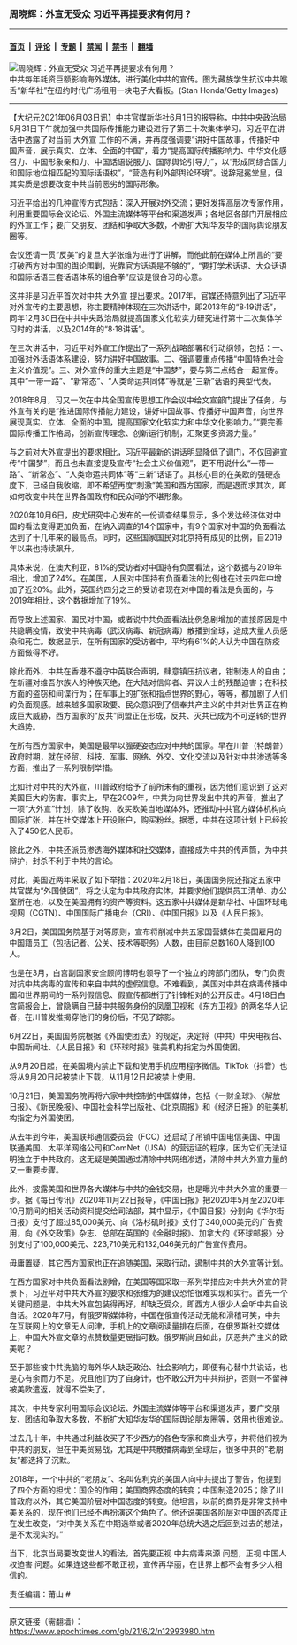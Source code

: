 ### 周晓辉：外宣无受众 习近平再提要求有何用？

---

#### [首页](../../../..?n12993980) &nbsp;|&nbsp; [评论](../../../../../epoch-comment?n12993980) &nbsp;|&nbsp; [专题](../../../../../epoch-special?n12993980) &nbsp;|&nbsp; [禁闻](../../../../../epoch-news?n12993980) &nbsp;|&nbsp; [禁书](../../../../../books?n12993980) &nbsp;|&nbsp; [翻墙](https://github.com/gfw-breaker/nogfw/blob/master/README.md?n12993980)


<div><img alt="周晓辉：外宣无受众 习近平再提要求有何用？" class="attachment-djy_600_400 size-djy_600_400 wp-post-image" src="https://i.epochtimes.com/assets/uploads/2021/06/id12994443-69f77c3a0e020d78734eeb207ee3d77a-600x400.jpg"/>
<div class="caption">
 中共每年耗资巨额影响海外媒体，进行美化中共的宣传。图为藏族学生抗议中共喉舌“新华社”在纽约时代广场租用一块电子大看板。(Stan Honda/Getty Images)
</div></div><hr/><div class="post_content" id="artbody" itemprop="articleBody">
 <!-- article content begin -->
 <p>
  【大纪元2021年06月03日讯】中共官媒新华社6月1日的报导称，中共中央政治局5月31日下午就加强中共国际传播能力建设进行了第三十次集体学习。习近平在讲话中透露了对当前
  <ok href="https://www.epochtimes.com/gb/tag/%E5%A4%A7%E5%A4%96%E5%AE%A3.html">
   大外宣
  </ok>
  工作的不满，并再度强调要“讲好中国故事，传播好中国声音，展示真实、立体、全面的中国”，着力“提高国际传播影响力、中华文化感召力、中国形象亲和力、中国话语说服力、国际舆论引导力”，以“形成同综合国力和国际地位相匹配的国际话语权”，“营造有利外部舆论环境”。说辞冠冕堂皇，但其实质是想要改变中共当前恶劣的国际形象。
 </p>
 <p>
  习近平给出的几种宣传方式包括：深入开展对外交流；更好发挥高层次专家作用，利用重要国际会议论坛、外国主流媒体等平台和渠道发声；各地区各部门开展相应的外宣工作；要广交朋友、团结和争取大多数，不断扩大知华友华的国际舆论朋友圈等。
 </p>
 <p>
  会议还请一贯“反美”的复旦大学张维为进行了讲解，而他此前在媒体上所言的“要打破西方对中国的舆论围剿，光靠官方话语是不够的”，“要打学术话语、大众话语和国际话语三套话语体系的组合拳”应该是很合习的心意。
 </p>
 <p>
  这并非是习近平首次对中共
  <ok href="https://www.epochtimes.com/gb/tag/%E5%A4%A7%E5%A4%96%E5%AE%A3.html">
   大外宣
  </ok>
  提出要求。2017年，官媒还特意列出了习近平对外宣传的主要思想，称主要精神体现在三次讲话中，即2013年的“8·19讲话”，同年12月30日在中共中央政治局就提高国家文化软实力研究进行第十二次集体学习时的讲话，以及2014年的“8·18讲话”。
 </p>
 <p>
  在三次讲话中，习近平对外宣工作提出了一系列战略部署和行动纲领，包括：一、加强对外话语体系建设，努力讲好中国故事。二、强调要重点传播“中国特色社会主义价值观”。三、对外宣传的重大主题是“中国梦”，要与第二点结合一起宣传。其中“一带一路”、“新常态”、“人类命运共同体”等就是“三新”话语的典型代表。
 </p>
 <p>
  2018年8月，习又一次在中共全国宣传思想工作会议中给文宣部门提出了任务，与外宣有关的是“推进国际传播能力建设，讲好中国故事、传播好中国声音，向世界展现真实、立体、全面的中国，提高国家文化软实力和中华文化影响力。”“要完善国际传播工作格局，创新宣传理念、创新运行机制，汇聚更多资源力量。”
 </p>
 <p>
  与之前对大外宣提出的要求相比，习近平最新的讲话明显降低了调门，不仅回避宣传“中国梦”，而且也未直接提及宣传“社会主义价值观”，更不用说什么“一带一路”、“新常态”、“人类命运共同体”等“三新”话语了。其核心目的在美欧的强硬态度下，已经自我收缩，即不希望再度“刺激”美国和西方国家，而是退而求其次，即如何改变中共在世界各国政府和民众间的不堪形象。
 </p>
 <p>
  2020年10月6日，皮尤研究中心发布的一份调查结果显示，多个发达经济体对中国的看法变得更加负面，在纳入调查的14个国家中，有9个国家对中国的负面看法达到了十几年来的最高点。同时，这些国家国民对北京持有成见的比例，自2019年以来也持续飙升。
 </p>
 <p>
  具体来说，在澳大利亚，81%的受访者对中国持有负面看法，这个数据与2019年相比，增加了24%。在美国，人民对中国持有负面看法的比例也在过去四年中增加了近20%。此外，英国约四分之三的受访者现在对中国的看法是负面的，与2019年相比，这个数据增加了19%。
 </p>
 <p>
  而导致上述国家、国民对中国，或者说中共负面看法比例急剧增加的直接原因是中共隐瞒疫情，致使中共病毒（武汉病毒、新冠病毒）散播到全球，造成大量人员感染和死亡。数据显示，在所有国家的受访者中，平均有61%的人认为中国在防疫方面做得不好。
 </p>
 <p>
  除此而外，中共在香港不遵守中英联合声明，肆意镇压抗议者，钳制港人的自由；在新疆对维吾尔族人的种族灭绝，在大陆对信仰者、异议人士的残酷迫害；在科技方面的盗窃和间谍行为；在军事上的扩张和指点世界的野心，等等，都加剧了人们的负面观感。越来越多国家政要、民众意识到了信奉共产主义的中共对世界正在构成巨大威胁，西方国家的“反共”同盟正在形成，反共、灭共已成为不可逆转的世界大趋势。
 </p>
 <p>
  在所有西方国家中，美国是最早以强硬姿态应对中共的国家。早在川普（特朗普）政府时期，就在经贸、科技、军事、网络、外交、文化交流以及针对中共渗透等多方面，推出了一系列限制举措。
 </p>
 <p>
  比如针对中共的大外宣，川普政府给予了前所未有的重视，因为他们意识到了这对美国巨大的伤害。事实上，早在2009年，中共为向世界发出中共的声音，推出了一项“大外宣”计划，除了收购、收买欧美当地媒体外，还推动中共官方媒体机构向国际扩张，并在社交媒体上开设账户，购买粉丝。据悉，中共在这项计划上已经投入了450亿人民币。
 </p>
 <p>
  除此之外，中共还派员渗透海外媒体和社交媒体，直接成为中共的传声筒，为中共辩护，封杀不利于中共的言论。
 </p>
 <p>
  对此，美国近两年采取了如下举措：2020年2月18日，美国国务院还指定五家中共官媒为“外国使团”，将之认定为中共政府实体，并要求他们提供员工清单、办公室所在地，以及在美国拥有的资产等资料。这五家中共媒体是新华社、中国环球电视网（CGTN）、中国国际广播电台（CRI）、《中国日报》以及《人民日报》。
 </p>
 <p>
  3月2日，美国国务院基于对等原则，宣布将削减中共五家国营媒体在美国雇用的中国籍员工（包括记者、公关、技术等职务）人数，由目前总数160人降到100人。
 </p>
 <p>
  也是在3月，白宫副国家安全顾问博明也领导了一个独立的跨部门团队，专门负责对抗中共病毒的宣传和来自中共的虚假信息。不难看到，美国对中共在病毒传播中国和世界期间的一系列假信息、假宣传都进行了针锋相对的公开反击。4月18日白宫简报会上，曾隐瞒自己替中共服务身份的凤凰卫视和《东方卫视》的两名华人记者，在川普发推揭穿他们的身份后，不见了踪影。
 </p>
 <p>
  6月22日，美国国务院根据《外国使团法》的规定，决定将（中共）中央电视台、中国新闻社、《人民日报》和《环球时报》驻美机构指定为外国使团。
 </p>
 <p>
  从9月20日起，在美国境内禁止下载和使用手机应用程序微信。TikTok（抖音）也将从9月20日起被禁止下载，从11月12日起被禁止使用。
 </p>
 <p>
  10月21日，美国国务院再将六家中共控制的中国媒体，包括《一财全球》、《解放日报》、《新民晚报》、中国社会科学出版社、《北京周报》和《经济日报》的驻美机构指定为外国使团。
 </p>
 <p>
  从去年到今年，美国联邦通信委员会（FCC）还启动了吊销中国电信美国、中国联通美国、太平洋网络公司和ComNet（USA）的营运证的程序，因为它们无法证明独立于中共政府。这无疑是美国通过清除中共网络渗透，清除中共大外宣力量的又一重要步骤。
 </p>
 <p>
  此外，披露美国和世界各大媒体与中共的金钱交易，也是曝光中共大外宣的重要一步。据《每日传讯》2020年11月22日报导，《中国日报》把2020年5月至2020年10月期间的相关活动资料提交给司法部，其中显示，《中国日报》分别向《华尔街日报》支付了超过85,000美元、向《洛杉矶时报》支付了340,000美元的广告费用，向《外交政策》杂志、总部在英国的《金融时报》、加拿大的《环球邮报》分别支付了100,000美元、223,710美元和132,046美元的广告宣传费用。
 </p>
 <p>
  毋庸置疑，其它西方国家也正在追随美国，采取行动，遏制中共的大外宣等计划。
 </p>
 <p>
  在西方国家对中共负面看法剧增，在美国等国采取一系列举措应对中共大外宣的背景下，习近平对中共大外宣的要求和张维为的建议恐怕很难实现和实行。首先一个关键问题是，中共大外宣包装得再好，却缺乏受众，即西方人很少人会听中共自说自话。2020年7月，有俄罗斯媒体称，中国在俄宣传活动无能和滑稽可笑，中共在互联网上的文章无人问津，手机上的文章阅读量排在后面，在俄罗斯社交媒体上，中国大外宣文章的点赞数量更屈指可数。俄罗斯尚且如此，厌恶共产主义的欧美呢？
 </p>
 <p>
  至于那些被中共洗脑的海外华人缺乏政治、社会影响力，即便有心替中共说话，也是心有余而力不足。况且他们为了自身计，也不敢公开为中共辩护，否则一不留神被美欧遣返，就得不偿失了。
 </p>
 <p>
  其次，中共专家利用国际会议论坛、外国主流媒体等平台和渠道发声，要广交朋友、团结和争取大多数，不断扩大知华友华的国际舆论朋友圈等，效用也很难说。
 </p>
 <p>
  过去几十年，中共通过利益收买了不少西方的各色专家和商业大亨，并将他们视为中共的朋友，但在中美贸易战，尤其是中共散播病毒到全球后，很多中共的“老朋友”都选择了沉默。
 </p>
 <p>
  2018年，一个中共的“老朋友”、名叫佐利克的美国人向中共提出了警告，他提到了四个方面的担忧：国企的作用；美国商界态度的转变；中国制造2025；除了川普政府以外，其它美国阶层对中国态度的转变。他坦言，以前的商界是非常支持中美关系的，现在他们已经不再扮演这个角色了。他还说美国各阶层对中国的态度正在发生改变，“对中美关系在中期选举或者2020年总统大选之后回到过去的想法，是不太现实的。”
 </p>
 <p>
  当下，北京当局要改变世人的看法，首先要正视
  <ok href="https://www.epochtimes.com/gb/tag/%E4%B8%AD%E5%85%B1%E7%97%85%E6%AF%92%E6%9D%A5%E6%BA%90.html">
   中共病毒来源
  </ok>
  问题，正视
  <ok href="https://www.epochtimes.com/gb/tag/%E4%B8%AD%E5%9B%BD%E4%BA%BA%E6%9D%83%E8%BF%AB%E5%AE%B3.html">
   中国人权迫害
  </ok>
  问题。如果连这些都不敢正视，宣传再华丽，在世界上都不会有多少人相信的。
 </p>
 <p>
  责任编辑：莆山 #
 </p>
 <!-- article content end -->
 <div id="below_article_ad">
 </div>
</div>


---

原文链接（需翻墙）：https://www.epochtimes.com/gb/21/6/2/n12993980.htm